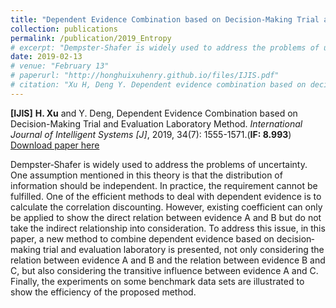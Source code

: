 ```yaml
---
title: "Dependent Evidence Combination based on Decision-Making Trial and Evaluation Laboratory Method"
collection: publications
permalink: /publication/2019_Entropy
# excerpt: "Dempster‐Shafer is widely used to address the problems of uncertainty. One assumption mentioned in this theory is that the distribution of information should be independent. In practice, the requirement cannot be fulfilled. One of the efficient methods to deal with dependent evidence is to calculate the correlation discounting. However, existing coefficient can only be applied to show the direct relation between evidence A and B but do not take the indirect relationship into consideration. To address this issue, in this paper, a new method to combine dependent evidence based on decision‐making trial and evaluation laboratory is presented, not only considering the relation between evidence A and B and the relation between evidence B and C, but also considering the transitive influence between evidence A and C. Finally, the experiments on some benchmark data sets are illustrated to show the efficiency of the proposed method."
date: 2019-02-13
# venue: "February 13"
# paperurl: "http://honghuixuhenry.github.io/files/IJIS.pdf"
# citation: "Xu H, Deng Y. Dependent evidence combination based on decision‐making trial and evaluation laboratory method[J]. International Journal of Intelligent Systems, 2019, 34(7): 1555-1571."
---
```


**[IJIS]** **H. Xu** and Y. Deng, Dependent Evidence Combination based on Decision-Making Trial and Evaluation Laboratory Method. _International Journal of Intelligent Systems [J]_, 2019, 34(7): 1555-1571.(**IF: 8.993**) [Download paper here](http://honghuixuhenry.github.io/files/IJIS.pdf)

Dempster‐Shafer is widely used to address the problems of uncertainty. One assumption mentioned in this theory is that the distribution of information should be independent. In practice, the requirement cannot be fulfilled. One of the efficient methods to deal with dependent evidence is to calculate the correlation discounting. However, existing coefficient can only be applied to show the direct relation between evidence A and B but do not take the indirect relationship into consideration. To address this issue, in this paper, a new method to combine dependent evidence based on decision‐making trial and evaluation laboratory is presented, not only considering the relation between evidence A and B and the relation between evidence B and C, but also considering the transitive influence between evidence A and C. Finally, the experiments on some benchmark data sets are illustrated to show the efficiency of the proposed method.

<!-- Recommended citation: Xu H, Deng Y. Dependent evidence combination based on decision‐making trial and evaluation laboratory method[J]. International Journal of Intelligent Systems, 2019, 34(7): 1555-1571. -->
